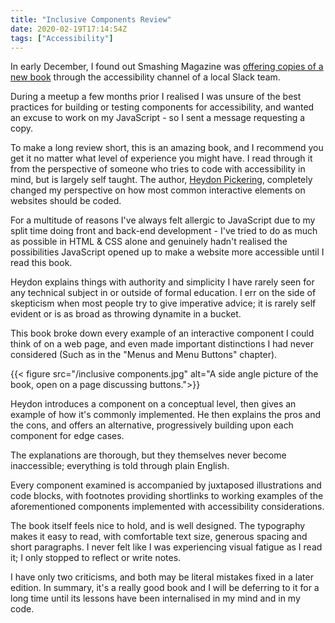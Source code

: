 ```yaml
---
title: "Inclusive Components Review"
date: 2020-02-19T17:14:54Z
tags: ["Accessibility"]
---
```


In early December, I found out Smashing Magazine was [offering copies of a
new book](https://twitter.com/smashingmag/status/1201792021209501698) through
the accessibility channel of a local Slack team. 

During a meetup a few months prior I realised I was unsure of the best 
practices for building or testing components for accessibility, and wanted an 
excuse to work on my JavaScript - so I sent a message requesting a copy.

To make a long review short, this is an amazing book, and I recommend you get
it no matter what level of experience you might have. I read through it from
the perspective of someone who tries to code with accessibility in mind, but is
largely self taught. The author, [Heydon Pickering](https://heydonworks.com/),
completely changed my perspective on how most common interactive elements on 
websites should be coded.

For a multitude of reasons I've always felt allergic to JavaScript due to my
split time doing front and back-end development - I've tried to do as much as
possible in HTML & CSS alone and genuinely hadn't realised the possibilities
JavaScript opened up to make a website more accessible until I read this book.

Heydon explains things with authority and simplicity I have rarely seen for any
technical subject in or outside of formal education. I err on the side of
skepticism when most people try to give imperative advice; it is rarely self
evident or is as broad as throwing dynamite in a bucket.

This book broke down every example of an interactive component I could think of
on a web page, and even made important distinctions I had never considered 
(Such as in the "Menus and Menu Buttons" chapter). 

{{< figure src="/inclusive components.jpg" 
alt="A side angle picture of the book, open on a page discussing buttons.">}}  

Heydon introduces a component on a conceptual level, then gives an example of 
how it's commonly implemented. He then explains the pros and the cons, and
offers an alternative, progressively building upon each component for  edge
cases. 

The explanations are thorough, but they themselves never become
inaccessible; everything is told through plain English.

Every component examined is accompanied by juxtaposed illustrations and code
blocks, with footnotes providing shortlinks to working examples of the
aforementioned components implemented with accessibility considerations.

The book itself feels nice to hold, and is well designed. The typography makes
it easy to read, with comfortable text size, generous spacing and short
paragraphs. I never felt like I was experiencing visual fatigue as I read it; I
only stopped to reflect or write notes.

I have only two criticisms, and both may be literal mistakes fixed in a later
edition. In summary, it's a really good book and I will be deferring to it for
a long time until its lessons have been internalised in my mind and in my code. 
